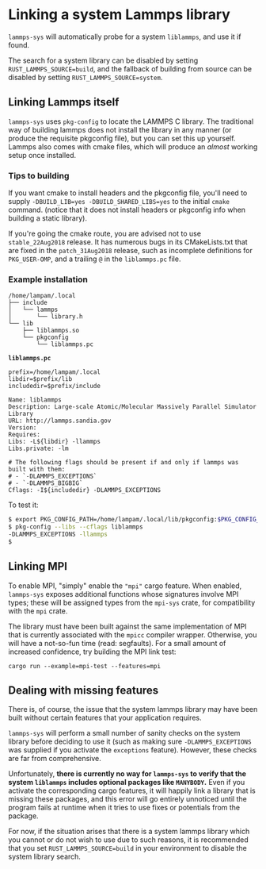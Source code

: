 # Linking a system Lammps library

`lammps-sys` will automatically probe for a system `liblammps`, and use it if found.

The search for a system library can be disabled by setting `RUST_LAMMPS_SOURCE=build`, and the fallback of building from source can be disabled by setting `RUST_LAMMPS_SOURCE=system`.

## Linking Lammps itself

`lammps-sys` uses `pkg-config` to locate the LAMMPS C library.  The traditional way of building lammps does not install the library in any manner (or produce the requisite pkgconfig file), but you can set this up yourself.  Lammps also comes with cmake files, which will produce an *almost* working setup once installed.

### Tips to building

If you want cmake to install headers and the pkgconfig file, you'll need to supply `-DBUILD_LIB=yes -DBUILD_SHARED_LIBS=yes` to the initial `cmake` command. (notice that it does not install headers or pkgconfig info when building a static library).

If you're going the cmake route, you are advised not to use `stable_22Aug2018` release.  It has numerous bugs in its CMakeLists.txt that are fixed in the `patch_31Aug2018` release, such as incomplete definitions for `PKG_USER-OMP`, and a trailing `@` in the `liblammps.pc` file.

### Example installation

```
/home/lampam/.local
├── include
│   └── lammps
│       └── library.h
└── lib
    ├── liblammps.so
    └── pkgconfig
        └── liblammps.pc
```

**`liblammps.pc`**
```
prefix=/home/lampam/.local
libdir=$prefix/lib
includedir=$prefix/include

Name: liblammps
Description: Large-scale Atomic/Molecular Massively Parallel Simulator Library
URL: http://lammps.sandia.gov
Version:
Requires:
Libs: -L${libdir} -llammps
Libs.private: -lm

# The following flags should be present if and only if lammps was built with them:
# - `-DLAMMPS_EXCEPTIONS`
# - `-DLAMMPS_BIGBIG`
Cflags: -I${includedir} -DLAMMPS_EXCEPTIONS
```

To test it:

```sh
$ export PKG_CONFIG_PATH=/home/lampam/.local/lib/pkgconfig:$PKG_CONFIG_PATH
$ pkg-config --libs --cflags liblammps
-DLAMMPS_EXCEPTIONS -llammps
$
```

## Linking MPI

To enable MPI, "simply" enable the `"mpi"` cargo feature.  When enabled, `lammps-sys` exposes additional functions whose signatures involve MPI types; these will be assigned types from the `mpi-sys` crate, for compatibility with the `mpi` crate.

The library must have been built against the same implementation of MPI that is currently associated with the `mpicc` compiler wrapper.  Otherwise, you will have a not-so-fun time (read: segfaults).  For a small amount of increased confidence, try building the MPI link test:

```
cargo run --example=mpi-test --features=mpi
```

## Dealing with missing features

There is, of course, the issue that the system lammps library may have been built without certain features that your application requires.

`lammps-sys` will perform a small number of sanity checks on the system library before deciding to use it (such as making sure `-DLAMMPS_EXCEPTIONS` was supplied if you activate the `exceptions` feature).  However, these checks are far from comprehensive.

Unfortunately, **there is currently no way for `lammps-sys` to verify that the system `liblammps` includes optional packages like `MANYBODY`.**  Even if you activate the corresponding cargo features, it will happily link a library that is missing these packages, and this error will go entirely unnoticed until the program fails at runtime when it tries to use fixes or potentials from the package.

For now, if the situation arises that there is a system lammps library which you cannot or do not wish to use due to such reasons, it is recommended that you set `RUST_LAMMPS_SOURCE=build` in your environment to disable the system library search.
